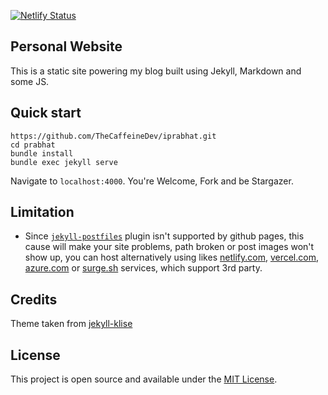 
[![Netlify Status](https://api.netlify.com/api/v1/badges/0a8def1e-d761-4a3c-a29d-0a460e755be7/deploy-status)](https://app.netlify.com/sites/iprabhat/deploys)

## Personal Website

This is a static site powering my blog built using Jekyll, Markdown and some JS.

## Quick start
```
https://github.com/TheCaffeineDev/iprabhat.git
cd prabhat
bundle install
bundle exec jekyll serve
```

Navigate to `localhost:4000`. You're Welcome, Fork and be Stargazer.

## Limitation

- Since [`jekyll-postfiles`](https://github.com/nhoizey/jekyll-postfiles#compatibility) plugin isn't supported by github pages, this cause will make your site problems, path broken or post images won't show up, you can host alternatively using likes [netlify.com](https://netlify.com), [vercel.com](https://vercel.com), [azure.com](https://docs.microsoft.com/azure/static-web-apps/publish-jekyll) or [surge.sh](https://surge.sh) services, which support 3rd party.

<h2>Credits</h2>

Theme taken from [jekyll-klise](https://github.com/piharpi/jekyll-klise)



## License

This project is open source and available under the [MIT License](LICENSE).